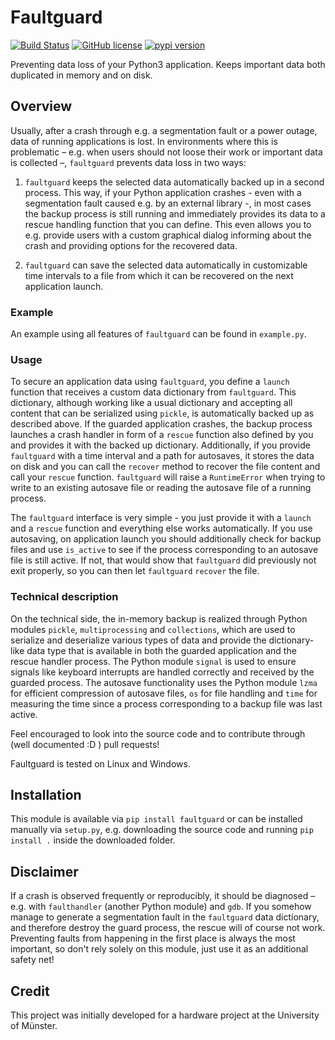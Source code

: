 # Faultguard

[![Build Status](https://travis-ci.com/2xB/faultguard.svg?branch=master)](https://travis-ci.com/2xB/faultguard)
[![GitHub license](https://img.shields.io/github/license/2xB/faultguard.svg)](https://github.com/2xB/faultguard)
[![pypi version](https://img.shields.io/pypi/v/faultguard.svg)](https://pypi.org/project/faultguard/)

Preventing data loss of your Python3 application. Keeps important data both duplicated in memory and on disk.

## Overview

Usually, after a crash through e.g. a segmentation fault or a power outage, data of running applications is lost. In environments where this is problematic – e.g. when users should not loose their work or important data is collected –, `faultguard` prevents data loss in two ways:

 1. `faultguard` keeps the selected data automatically backed up in a second process. This way, if your Python application crashes - even with a segmentation fault caused e.g. by an external library -, in most cases the backup process is still running and immediately provides its data to a rescue handling function that you can define. This even allows you to e.g. provide users with a custom graphical dialog informing about the crash and providing options for the recovered data.
 
 2. `faultguard` can save the selected data automatically in customizable time intervals to a file from which it can be recovered on the next application launch.

### Example

An example using all features of `faultguard` can be found in `example.py`.

### Usage

To secure an application data using `faultguard`, you define a `launch` function that receives a custom data dictionary from `faultguard`. This dictionary, although working like a usual dictionary and accepting all content that can be serialized using `pickle`, is automatically backed up as described above. If the guarded application crashes, the backup process launches a crash handler in form of a `rescue` function also defined by you and provides it with the backed up dictionary. Additionally, if you provide `faultguard` with a time interval and a path for autosaves, it stores the data on disk and you can call the `recover` method to recover the file content and call your `rescue` function. `faultguard` will raise a `RuntimeError` when trying to write to an existing autosave file or reading the autosave file of a running process.

The `faultguard` interface is very simple - you just provide it with a `launch` and a `rescue` function and everything else works automatically. If you use autosaving, on application launch you should additionally check for backup files and use `is_active` to see if the process corresponding to an autosave file is still active. If not, that would show that `faultguard` did previously not exit properly, so you can then let `faultguard` `recover` the file.

### Technical description

On the technical side, the in-memory backup is realized through Python modules `pickle`, `multiprocessing` and `collections`, which are used to serialize and deserialize various types of data and provide the dictionary-like data type that is available in both the guarded application and the rescue handler process.
The Python module `signal` is used to ensure signals like keyboard interrupts are handled correctly and received by the guarded process.
The autosave functionality uses the Python module `lzma` for efficient compression of autosave files, `os` for file handling and `time` for measuring the time since a process corresponding to a backup file was last active.

Feel encouraged to look into the source code and to contribute through (well documented :D ) pull requests!

Faultguard is tested on Linux and Windows.

## Installation

This module is available via `pip install faultguard` or can be installed manually via `setup.py`, e.g. downloading the source code and running `pip install .` inside the downloaded folder.

## Disclaimer

If a crash is observed frequently or reproducibly, it should be diagnosed – e.g. with `faulthandler` (another Python module) and `gdb`. If you somehow manage to generate a segmentation fault in the `faultguard` data dictionary, and therefore destroy the guard process, the rescue will of course not work. Preventing faults from happening in the first place is always the most important, so don't rely solely on this module, just use it as an additional safety net!

## Credit

This project was initially developed for a hardware project at the University of Münster.
